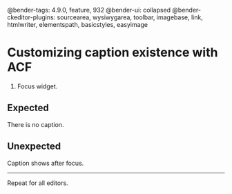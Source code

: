 @bender-tags: 4.9.0, feature, 932
@bender-ui: collapsed
@bender-ckeditor-plugins: sourcearea, wysiwygarea, toolbar, imagebase, link, htmlwriter, elementspath, basicstyles, easyimage

# Customizing caption existence with ACF

1. Focus widget.

## Expected

There is no caption.

## Unexpected

Caption shows after focus.

---

Repeat for all editors.
